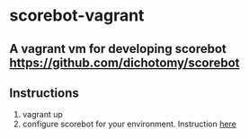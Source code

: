 # scorebot-vagrant
## A vagrant vm for developing scorebot https://github.com/dichotomy/scorebot

## Instructions
1. vagrant up
2. configure scorebot for your environment. Instruction <a href="https://github.com/dichotomy/scorebot/blob/master/docs/configuration.rst">here</a>
